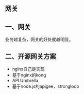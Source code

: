 ## 网关
## 一、网关
业务越复杂，网关的好处就越明显。

## 二、开源网关方案
* nginx自己是实现
* 基于nginx的kong
* API Umbrella
* 基于node.js的apigee，strongloop